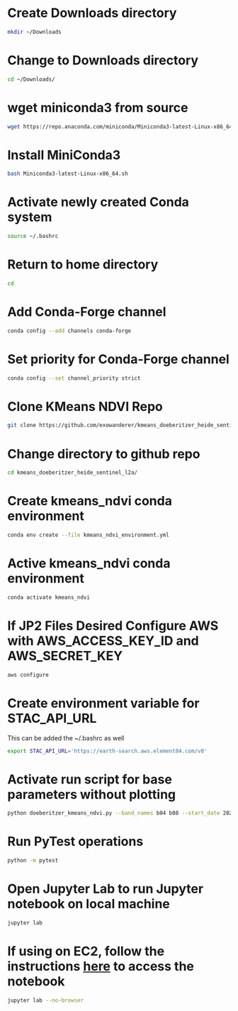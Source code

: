 # Create Downloads directory
```bash
mkdir ~/Downloads
```

# Change to Downloads directory
```bash
cd ~/Downloads/
```

# wget miniconda3 from source
```bash
wget https://repo.anaconda.com/miniconda/Miniconda3-latest-Linux-x86_64.sh
```

# Install MiniConda3
```bash
bash Miniconda3-latest-Linux-x86_64.sh
```

# Activate newly created Conda system
```bash
source ~/.bashrc
```

# Return to home directory
```bash
cd
```

# Add Conda-Forge channel
```bash
conda config --add channels conda-forge
```

# Set priority for Conda-Forge channel
```bash
conda config --set channel_priority strict
```

# Clone KMeans NDVI Repo
```bash
git clone https://github.com/exowanderer/kmeans_doeberitzer_heide_sentinel_l2a
```

# Change directory to github repo
```bash
cd kmeans_doeberitzer_heide_sentinel_l2a/
```

# Create kmeans_ndvi conda environment
```bash
conda env create --file kmeans_ndvi_environment.yml
```

# Active kmeans_ndvi conda environment
```bash
conda activate kmeans_ndvi
```

# If JP2 Files Desired Configure AWS with AWS_ACCESS_KEY_ID and AWS_SECRET_KEY
```bash
aws configure
```

# Create environment variable for STAC_API_URL

This can be added the ~/.bashrc as well
```bash
export STAC_API_URL='https://earth-search.aws.element84.com/v0'
```

# Activate run script for base parameters without plotting
```bash
python doeberitzer_kmeans_ndvi.py --band_names b04 b08 --start_date 2020-01-01 --end_date 2020-02-01 --cloud_cover 1 --download --verbose
```

# Run PyTest operations
```bash
python -m pytest
```

# Open Jupyter Lab to run Jupyter notebook on local machine
```bash
jupyter lab
```

# If using on EC2, follow the instructions [here](https://medium.com/@alexjsanchez/python-3-notebooks-on-aws-ec2-in-15-mostly-easy-steps-2ec5e662c6c6) to access the notebook
```bash
jupyter lab --no-browser
```
